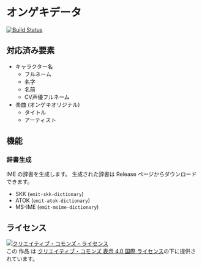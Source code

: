 # オンゲキデータ
[![Build Status](https://travis-ci.com/kb10uy/ongeki-data.svg?branch=master)](https://travis-ci.com/kb10uy/ongeki-data)

## 対応済み要素
* キャラクター名
    - フルネーム
    - 名字
    - 名前
    - CV声優フルネーム
* 楽曲 (オンゲキオリジナル)
    - タイトル
    - アーティスト

## 機能

### 辞書生成
IME の辞書を生成します。 生成された辞書は Release ページからダウンロードできます。

* SKK (`emit-skk-dictionary`)
* ATOK (`emit-atok-dictionary`)
* MS-IME (`emit-msime-dictionary`)

## ライセンス
<a rel="license" href="http://creativecommons.org/licenses/by/4.0/"><img alt="クリエイティブ・コモンズ・ライセンス" style="border-width:0" src="https://i.creativecommons.org/l/by/4.0/88x31.png" /></a><br />この 作品 は <a rel="license" href="http://creativecommons.org/licenses/by/4.0/">クリエイティブ・コモンズ 表示 4.0 国際 ライセンス</a>の下に提供されています。
